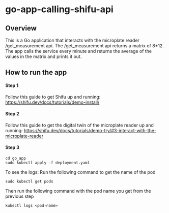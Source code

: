 # go-app-calling-shifu-api
## Overview
This is a Go application that interacts with the microplate reader /get_measurement api. The /get_measurement api returns a matrix of 8*12. The app calls the service every minute and returns the average of the values in the matrix and prints it out. 

## How to run the app
#### Step 1
Follow this guide to get Shifu up and running: https://shifu.dev/docs/tutorials/demo-install/
#### Step 2
Follow this guide to get the digital twin of the microplate reader up and running: https://shifu.dev/docs/tutorials/demo-try/#3-interact-with-the-microplate-reader
#### Step 3
```
cd go_app
sudo kubectl apply -f deployment.yaml
``` 
To see the logs:
Run the following command to get the name of the pod
``` 
sudo kubectl get pods 
``` 
Then run the following command with the pod name you get from the previous step
```
kubectl logs <pod-name>
```